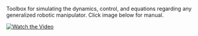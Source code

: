 Toolbox for simulating the dynamics, control, and equations regarding any generalized robotic manipulator. Click image below for manual.

[![Watch the Video](http://img.youtube.com/vi/Wu8N5xGLw-g/0.jpg)](https://www.youtube.com/watch?v=Wu8N5xGLw-g)
